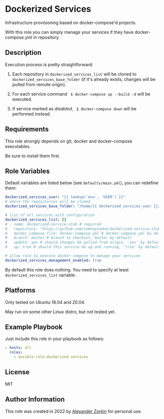 Dockerized Services
===================

Infrastructure provisioning based on docker-compose'd projects.

With this role you can simply manage your services if they have docker-compose.yml in repository.

Description
-----------

Execution process is pretty straightforward:

1. Each repository in `dockerized_services_list` will be cloned to `dockerized_services_base_folder` (if it's already exists, changes will be pulled from remote origin).

2. For each service command ` $ docker-compose up --build -d` will be executed.

3. If service marked as *disabled*, ` $ docker-compose down` will be performed instead.

Requirements
------------

This role strongly depends on git, docker and docker-compose executables. 

Be sure to install them first. 

Role Variables
--------------

Default variables are listed below (see `defaults/main.yml`), you can redefine them:

```yaml
dockerized_services_user: "{{ lookup('env', 'USER') }}"
# where the repositories will be cloned
dockerized_services_base_folder: "/home/{{ dockerized_services_user }}/services"

# list of all services with configuration
dockerized_services_list: []
# - name: dockerized-service-stub # required
#   repository: "https://github.com/somnoynadno/dockerized-service-stub" # required
#   docker_compose_file: docker-compose.yml # docker-compose.yml by default
#   branch: master # branch to checkout, master by default
#   update: yes # should changes be pulled from origin, 'yes' by default
#   up: true # should this service be up and running, 'true' by default

# allow role to execute docker-compose to manage your services
dockerized_services_management_enabled: true
```

By default this role does nothing. You need to specify at least `dockerized_services_list` variable.

Platforms
---------

Only tested on Ubuntu 18.04 and 20.04.

May run on some other Linux distro, but not tested yet.


Example Playbook
----------------

Just include this role in your playbook as follows:

```yaml
- hosts: all
  roles:
    - ansible-role-dockerized-services
```

License
-------

MIT

Author Information
------------------

This role was created in 2022 by [Alexander Zorkin](https://github.com/somnoynadno) for personal use.
